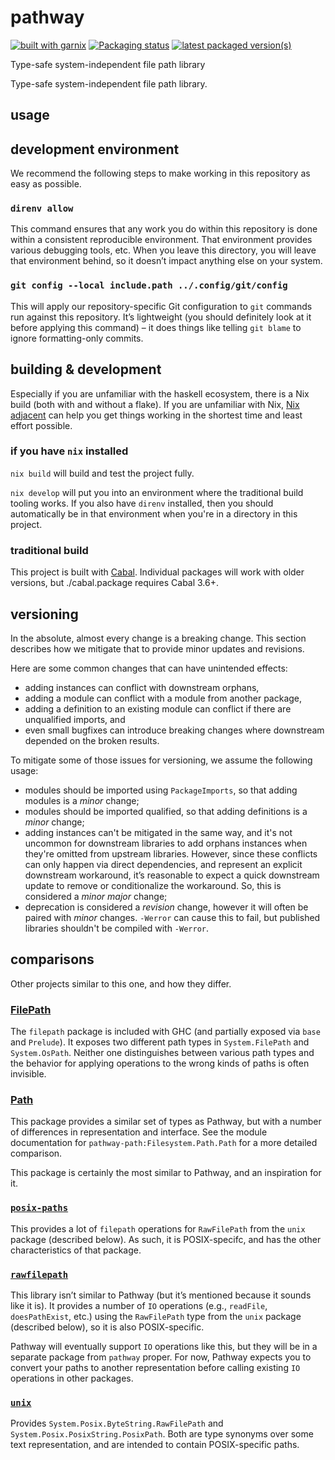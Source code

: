 # pathway

[![built with garnix](https://img.shields.io/endpoint?url=https%3A%2F%2Fgarnix.io%2Fapi%2Fbadges%2Fsellout%2Fpathway)](https://garnix.io)
[![Packaging status](https://repology.org/badge/tiny-repos/haskell:pathway.svg)](https://repology.org/project/haskell:pathway/versions)
[![latest packaged version(s)](https://repology.org/badge/latest-versions/haskell:pathway.svg)](https://repology.org/project/haskell:pathway/versions)

Type-safe system-independent file path library

Type-safe system-independent file path library.

## usage

## development environment

We recommend the following steps to make working in this repository as easy as possible.

### `direnv allow`

This command ensures that any work you do within this repository is done within a consistent reproducible environment. That environment provides various debugging tools, etc. When you leave this directory, you will leave that environment behind, so it doesn’t impact anything else on your system.

### `git config --local include.path ../.config/git/config`

This will apply our repository-specific Git configuration to `git` commands run against this repository. It’s lightweight (you should definitely look at it before applying this command) – it does things like telling `git blame` to ignore formatting-only commits.

## building & development

Especially if you are unfamiliar with the haskell ecosystem, there is a Nix build (both with and without a flake). If you are unfamiliar with Nix, [Nix adjacent](...) can help you get things working in the shortest time and least effort possible.

### if you have `nix` installed

`nix build` will build and test the project fully.

`nix develop` will put you into an environment where the traditional build tooling works. If you also have `direnv` installed, then you should automatically be in that environment when you're in a directory in this project.

### traditional build

This project is built with [Cabal](https://cabal.readthedocs.io/en/stable/index.html). Individual packages will work with older versions, but ./cabal.package requires Cabal 3.6+.

## versioning

In the absolute, almost every change is a breaking change. This section describes how we mitigate that to provide minor updates and revisions.

Here are some common changes that can have unintended effects:

- adding instances can conflict with downstream orphans,
- adding a module can conflict with a module from another package,
- adding a definition to an existing module can conflict if there are unqualified imports, and
- even small bugfixes can introduce breaking changes where downstream depended on the broken results.

To mitigate some of those issues for versioning, we assume the following usage:

- modules should be imported using `PackageImports`, so that adding modules is a _minor_ change;
- modules should be imported qualified, so that adding definitions is a _minor_ change;
- adding instances can't be mitigated in the same way, and it's not uncommon for downstream libraries to add orphans instances when they're omitted from upstream libraries. However, since these conflicts can only happen via direct dependencies, and represent an explicit downstream workaround, it’s reasonable to expect a quick downstream update to remove or conditionalize the workaround. So, this is considered a _minor major_ change;
- deprecation is considered a _revision_ change, however it will often be paired with _minor_ changes. `-Werror` can cause this to fail, but published libraries shouldn't be compiled with `-Werror`.

## comparisons

Other projects similar to this one, and how they differ.

### [FilePath](https://hackage.haskell.org/package/filepath)

The `filepath` package is included with GHC (and partially exposed via `base` and `Prelude`). It exposes two different path types in `System.FilePath` and `System.OsPath`. Neither one distinguishes between various path types and the behavior for applying operations to the wrong kinds of paths is often invisible.

### [Path](https://hackage.haskell.org/package/path)

This package provides a similar set of types as Pathway, but with a number of differences in representation and interface. See the module documentation for `pathway-path:Filesystem.Path.Path` for a more detailed comparison.

This package is certainly the most similar to Pathway, and an inspiration for it.

### [`posix-paths`](https://hackage.haskell.org/package/posix-paths)

This provides a lot of `filepath` operations for `RawFilePath` from the `unix` package (described below). As such, it is POSIX-specifc, and has the other characteristics of that package.

### [`rawfilepath`](https://hackage.haskell.org/package/rawfilepath)

This library isn’t similar to Pathway (but it’s mentioned because it sounds like it is). It provides a number of `IO` operations (e.g., `readFile`, `doesPathExist`, etc.) using the `RawFilePath` type from the `unix` package (described below), so it is also POSIX-specific.

Pathway will eventually support `IO` operations like this, but they will be in a separate package from `pathway` proper. For now, Pathway expects you to convert your paths to another representation before calling existing `IO` operations in other packages.

### [`unix`](https://hackage.haskell.org/package/unix)

Provides `System.Posix.ByteString.RawFilePath` and `System.Posix.PosixString.PosixPath`. Both are type synonyms over some text representation, and are intended to contain POSIX-specific paths.

